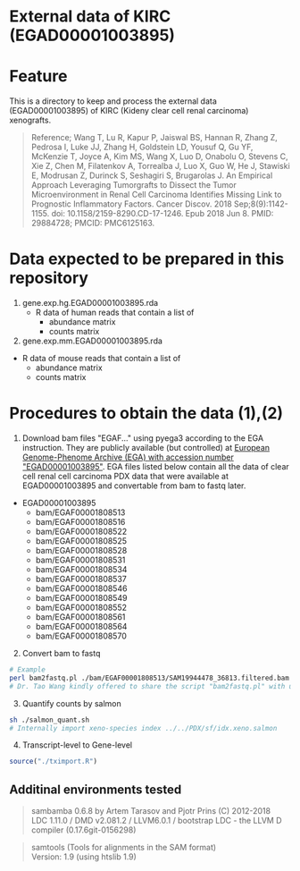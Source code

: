 # External data of KIRC (EGAD00001003895)

# Feature
This is a directory to keep and process the external data (EGAD00001003895) of KIRC (Kideny clear cell renal carcinoma) xenografts. 
> Reference; Wang T, Lu R, Kapur P, Jaiswal BS, Hannan R, Zhang Z, Pedrosa I, Luke JJ, Zhang H, Goldstein LD, Yousuf Q, Gu YF, McKenzie T, Joyce A, Kim MS, Wang X, Luo D, Onabolu O, Stevens C, Xie Z, Chen M, Filatenkov A, Torrealba J, Luo X, Guo W, He J, Stawiski E, Modrusan Z, Durinck S, Seshagiri S, Brugarolas J. An Empirical Approach Leveraging Tumorgrafts to Dissect the Tumor Microenvironment in Renal Cell Carcinoma Identifies Missing Link to Prognostic Inflammatory Factors. Cancer Discov. 2018 Sep;8(9):1142-1155. doi: 10.1158/2159-8290.CD-17-1246. Epub 2018 Jun 8. PMID: 29884728; PMCID: PMC6125163.

# Data expected to be prepared in this repository
1. gene.exp.hg.EGAD00001003895.rda
   - R data of human reads that contain a list of
     - abundance matrix
     - counts matrix
2. gene.exp.mm.EGAD00001003895.rda
- R data of mouse reads that contain a list of
  - abundance matrix
  - counts matrix

# Procedures to obtain the data (1),(2)
1. Download bam files "EGAF..."  using pyega3 according to the EGA instruction. They are publicly available (but controlled) at [European Genome-Phenome Archive (EGA) with accession number "EGAD00001003895"](https://ega-archive.org/datasets/EGAD00001003895 "EGAD00001003895"). EGA files listed below contain all the data of clear cell renal cell carcinoma PDX data that were available at EGAD00001003895 and convertable from bam to fastq later.   
- EGAD00001003895
  - bam/EGAF00001808513
  - bam/EGAF00001808516
  - bam/EGAF00001808522
  - bam/EGAF00001808525
  - bam/EGAF00001808528
  - bam/EGAF00001808531
  - bam/EGAF00001808534
  - bam/EGAF00001808537
  - bam/EGAF00001808546
  - bam/EGAF00001808549
  - bam/EGAF00001808552
  - bam/EGAF00001808561
  - bam/EGAF00001808564
  - bam/EGAF00001808570

2. Convert bam to fastq
```sh
# Example
perl bam2fastq.pl ./bam/EGAF00001808513/SAM19944478_36813.filtered.bam ./fastq/EGAF00001808513 20
# Dr. Tao Wang kindly offered to share the script "bam2fastq.pl" with us.
```

3. Quantify counts by salmon
```sh
sh ./salmon_quant.sh
# Internally import xeno-species index ../../PDX/sf/idx.xeno.salmon
```

4. Transcript-level to Gene-level
```R
source("./tximport.R")
```

## Additinal environments tested
> sambamba 0.6.8 by Artem Tarasov and Pjotr Prins (C) 2012-2018  
LDC 1.11.0 / DMD v2.081.2 / LLVM6.0.1 / bootstrap LDC - the LLVM D compiler (0.17.6git-0156298)

> samtools (Tools for alignments in the SAM format)  
Version: 1.9 (using htslib 1.9)
